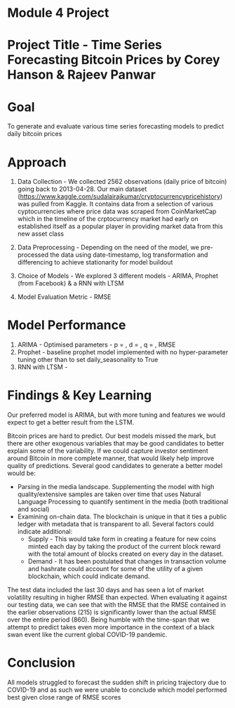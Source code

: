 # Module 4 Project

# Project Title - Time Series Forecasting Bitcoin Prices by Corey Hanson & Rajeev Panwar

# Goal
To generate and evaluate various time series forecasting models to predict daily bitcoin prices

# Approach
1. Data Collection - We collected 2562 observations (daily price of bitcoin) going back to 2013-04-28. Our main dataset (https://www.kaggle.com/sudalairajkumar/cryptocurrencypricehistory) was pulled from Kaggle. It contains data from a selection of various cyptocurrencies where price data was scraped from CoinMarketCap which in the timeline of the crptocurrency market had early on established itself as a popular player in providing market data from this new asset class

2. Data Preprocessing - Depending on the need of the model, we pre-processed the data using date-timestamp, log transformation and differencing to achieve stationarity for model buildout

3. Choice of Models - We explored 3 different models - ARIMA, Prophet (from Facebook) & a RNN with LTSM

4. Model Evaluation Metric - RMSE

# Model Performance

1. ARIMA - Optimised parameters - p =   , d =   , q =        , RMSE
2. Prophet - baseline prophet model implemented with no hyper-parameter tuning other than to set daily_seasonality to True
3. RNN with LTSM -


# Findings & Key Learning
Our preferred model is ARIMA, but with more tuning and features we would expect to get a better result from the LSTM.

Bitcoin prices are hard to predict. Our best models missed the mark, but there are other exogenous variables that may be good candidates to better explain some of the variability. If we could capture investor sentiment around Bitcoin in more complete manner, that would likely help improve quality of predictions. Several good candidates to generate a better model would be:
* Parsing in the media landscape. Supplementing the model with high quality/extensive samples are taken over time that uses Natural Language Processing to quantify sentiment in the media (both traditional and social)
* Examining on-chain data. The blockchain is unique in that it ties a public ledger with metadata that is transparent to all. Several factors could indicate additional:
    * Supply - This would take form in creating a feature for new coins minted each day by taking the product of the current block reward with the total amount of blocks created on every day in the dataset.
    * Demand - It has been postulated that changes in transaction volume and hashrate could account for some of the utility of a given blockchain, which could indicate demand.

The test data included the last 30 days and has seen a lot of market volatility resulting in higher RMSE than expected. When evaluating it against our testing data, we can see that with the RMSE that the RMSE contained in the earlier observations (215) is significantly lower than the actual RMSE over the entire period (860). Being humble with the time-span that we attempt to predict takes even more importance in the context of a black swan event like the current global COVID-19 pandemic.


# Conclusion
All models struggled to forecast the sudden shift in pricing trajectory due to COVID-19 and as such we were unable to conclude which model performed best given close range of RMSE scores
